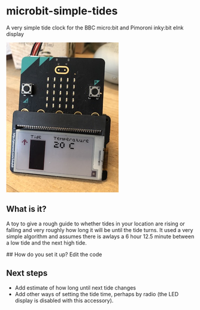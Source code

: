 # microbit-simple-tides
A very simple tide clock for the BBC micro:bit and Pimoroni inky:bit eInk display

![a BBC micro:bit and a Pimoroni inky:bit accessory showing a bar chart, arrow to show rising or falling tide and the temperature](images/micro-bit-tides-small.JPG)

## What is it?
A toy to give a rough guide to whether tides in your location are rising or falling and very roughly how long it will be until the tide turns. It used a very simple algorithm and assumes there is awlays a 6 hour 12.5 minute between a low tide and the next high tide. 

## How do you set it up?
Edit the code 

## Next steps
- Add estimate of how long until next tide changes
- Add other ways of setting the tide time, perhaps by radio (the LED display is disabled with this accessory).
